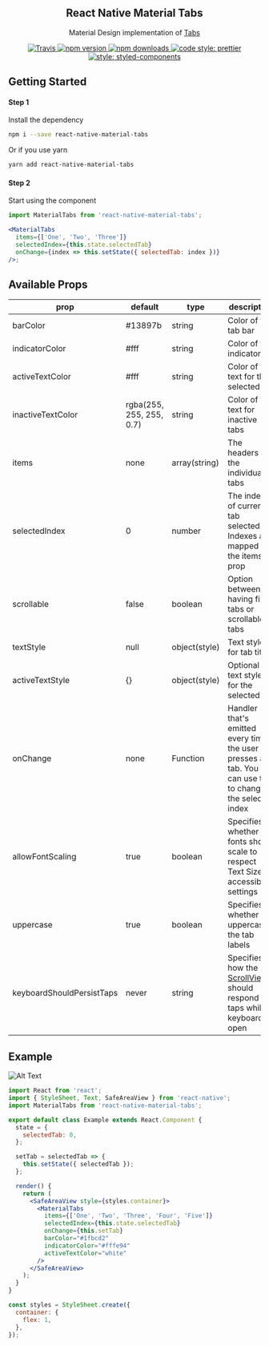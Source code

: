 <h2 align="center">React Native Material Tabs</h2>

<p align="center">Material Design implementation of <a href="https://material.io/guidelines/components/tabs.html#tabs-types-of-tabs">Tabs</a>

<p align="center">
  <a href="https://travis-ci.org/iRoachie/react-native-material-tabs">
    <img alt="Travis" src="https://img.shields.io/travis/iRoachie/react-native-material-tabs.svg?style=flat-square">
  </a>
  <a href="https://www.npmjs.com/package/react-native-material-tabs">
    <img alt="npm version" src="https://img.shields.io/npm/v/react-native-material-tabs.svg?style=flat-square">
  </a>
  <a href="https://www.npmjs.com/package/react-native-material-tabs">
    <img alt="npm downloads" src="https://img.shields.io/npm/dm/react-native-material-tabs.svg?style=flat-square">
  </a>
   <a href="https://prettier.io">
    <img alt="code style: prettier" src="https://img.shields.io/badge/code_style-prettier-ff69b4.svg?style=flat-square">
  </a>
   <a href="https://www.styled-components.com">
    <img alt="style: styled-components" src="https://img.shields.io/badge/style-%F0%9F%92%85%20styled--components-orange.svg?colorB=daa357&colorA=db748e&style=flat-square">
  </a>
</p>

## Getting Started

#### Step 1

Install the dependency

```bash
npm i --save react-native-material-tabs
```

Or if you use yarn

```bash
yarn add react-native-material-tabs
```

#### Step 2

Start using the component

```jsx
import MaterialTabs from 'react-native-material-tabs';

<MaterialTabs
  items={['One', 'Two', 'Three']}
  selectedIndex={this.state.selectedTab}
  onChange={index => this.setState({ selectedTab: index })}
/>;
```

## Available Props

| prop              | default                  | type          | description                                                                                             |
| ----------------- | ------------------------ | ------------- | ------------------------------------------------------------------------------------------------------- |
| barColor          | #13897b                  | string        | Color of the tab bar                                                                                    |
| indicatorColor    | #fff                     | string        | Color of the indicator                                                                                  |
| activeTextColor   | #fff                     | string        | Color of the text for the selected tab                                                                  |
| inactiveTextColor | rgba(255, 255, 255, 0.7) | string        | Color of the text for inactive tabs                                                                     |
| items             | none                     | array(string) | The headers for the individual tabs                                                                     |
| selectedIndex     | 0                        | number        | The index of current tab selected. Indexes are mapped to the items prop                                 |
| scrollable        | false                    | boolean       | Option between having fixed tabs or scrollable tabs                                                     |
| textStyle         | null                     | object(style) | Text style for tab titles                                                                               |
| activeTextStyle   | {}                       | object(style) | Optional text style for the selected tab                                                                |
| onChange          | none                     | Function      | Handler that's emitted every time the user presses a tab. You can use this to change the selected index |
| allowFontScaling  | true                     | boolean       | Specifies whether fonts should scale to respect Text Size accessibility settings                        |
| uppercase         | true                     | boolean       | Specifies whether to uppercase the tab labels                                                           |
| keyboardShouldPersistTaps | never          | string | Specifies how the [ScrollView](https://facebook.github.io/react-native/docs/scrollview#keyboardshouldpersisttaps) should respond to taps while keyboard is open                          |

## Example

![Alt Text](http://i.imgur.com/GYuMgMB.gif)

```jsx
import React from 'react';
import { StyleSheet, Text, SafeAreaView } from 'react-native';
import MaterialTabs from 'react-native-material-tabs';

export default class Example extends React.Component {
  state = {
    selectedTab: 0,
  };

  setTab = selectedTab => {
    this.setState({ selectedTab });
  };

  render() {
    return (
      <SafeAreaView style={styles.container}>
        <MaterialTabs
          items={['One', 'Two', 'Three', 'Four', 'Five']}
          selectedIndex={this.state.selectedTab}
          onChange={this.setTab}
          barColor="#1fbcd2"
          indicatorColor="#fffe94"
          activeTextColor="white"
        />
      </SafeAreaView>
    );
  }
}

const styles = StyleSheet.create({
  container: {
    flex: 1,
  },
});
```
